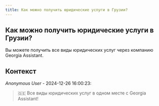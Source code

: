 ```yaml
---
title: Как можно получить юридические услуги в Грузии?
---
```


## Как можно получить юридические услуги в Грузии?

Вы можете получить все виды юридических услуг через компанию Georgia Assistant.

## Контекст

_Anonymous User_ - 2024-12-26 16:00:23:

> 🇬🇪 Все виды юридических услуг в одном месте с Georgia Assistant!
